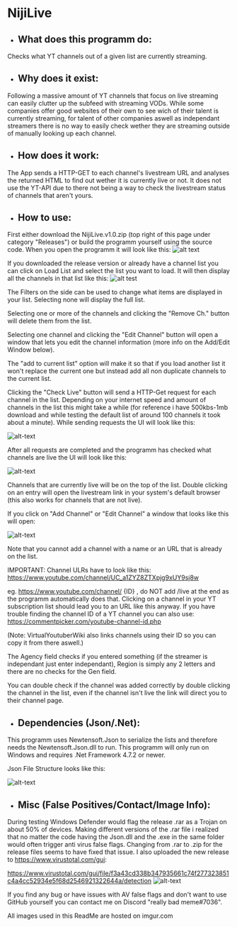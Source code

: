 # NijiLive
- ## What does this programm do:

Checks what YT channels out of a given list are currently streaming.

- ## Why does it exist:

Following a massive amount of YT channels that focus on live streaming can easily clutter up the subfeed with streaming VODs.
While some companies offer good websites of their own to see wich of their talent is currently streaming, for talent of other companies aswell
as independant streamers there is no way to easily check wether they are streaming outside of manually looking up each channel.

- ## How does it work:

The App sends a HTTP-GET to each channel's livestream URL and analyses the returned HTML to find out wether it is currently live or not.
It does not use the YT-API due to there not being a way to check the livestream status of channels that aren't yours.

- ## How to use:

First either download the NijiLive.v1.0.zip (top right of this page under category "Releases") or build the programm yourself using the source code.
When you open the programm it will look like this:
![alt text](https://i.imgur.com/SovM1Aw.png)

If you downloaded the release version or already have a channel list you can click on Load List and select the list you want to load. It will then display all the
channels in that list like this:
![alt test](https://i.imgur.com/l2WYsJw.png)

The Filters on the side can be used to change what items are displayed in your list. Selecting none will display the full list.

Selecting one or more of the channels and clicking the "Remove Ch." button will delete them from the list.

Selecting one channel and clicking the "Edit Channel" button will open a window that lets you edit the channel information (more info on the Add/Edit Window below).

The "add to current list" option will make it so that if you load another list it won't replace the current one but instead add all non duplicate channels to the current list.

Clicking the "Check Live" button will send a HTTP-Get request for each channel in the list. Depending on your internet speed and amount of channels in the list this might
take a while (for reference i have 500kbs-1mb download and while testing the default list of around 100 channels it took about a minute). While sending requests the UI will look
like this:

![alt-text](https://i.imgur.com/yE1Sm3v.png)

After all requests are completed and the programm has checked what channels are live the UI will look like this:

![alt-text](https://i.imgur.com/BONCjZp.png)

Channels that are currently live will be on the top of the list. Double clicking on an entry will open the livestream link in your system's default browser (this also works
for channels that are not live). 

If you click on "Add Channel" or "Edit Channel" a window that looks like this will open:

![alt-text](https://i.imgur.com/ijucPxu.png)

Note that you cannot add a channel with a name or an URL that is already on the list.

IMPORTANT: Channel ULRs have to look like this: https://www.youtube.com/channel/UC_a1ZYZ8ZTXpjg9xUY9sj8w

eg. https://www.youtube.com/channel/ {ID} , do NOT add /live at the end as the programm automatically does that. 
Clicking on a channel in your YT subscription list should lead you to an URL like this anyway. 
If you have trouble finding the channel ID of a YT channel you can also use: https://commentpicker.com/youtube-channel-id.php

(Note: VirtualYoutuberWiki also links channels using their ID so you can copy it from there aswell.)

The Agency field checks if you entered something (if the streamer is independant just enter independant), Region is simply any 2 letters and there are no checks for the
Gen field.

You can double check if the channel was added correctly by double clicking the channel in the list, even if the channel isn't live the link will direct
you to their channel page.

- ## Dependencies (Json/.Net):

This programm uses Newtensoft.Json to serialize the lists and therefore needs the Newtensoft.Json.dll to run. This programm will only run on Windows
and requires .Net Framework 4.7.2 or newer.

Json File Structure looks like this:

![alt-text](https://i.imgur.com/Qq2BdGU.png)

- ## Misc (False Positives/Contact/Image Info):

During testing Windows Defender would flag the release .rar as a Trojan on about 50% of devices. Making different versions of the .rar file i realized that no matter the code
having the Json.dll and the .exe in the same folder would often trigger anti virus false flags. Changing from .rar to .zip for the release files seems to have fixed that
issue. I also uploaded the new release to https://www.virustotal.com/gui:

https://www.virustotal.com/gui/file/f3a43cd338b347935661c74f277323851c4a4cc52934e5f68d2546921322644a/detection
![alt-text](https://i.imgur.com/2KItH5U.png)

If you find any bug or have issues with AV false flags and don't want to use GitHub yourself you can contact me on Discord "really bad meme#7036".

All images used in this ReadMe are hosted on imgur.com
